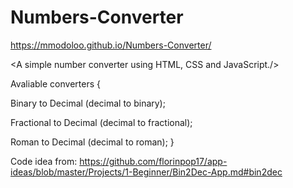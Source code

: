 # Numbers-Converter

<Preview>

https://mmodoloo.github.io/Numbers-Converter/

</Preview>

<A simple number converter using HTML, CSS and JavaScript./>

  Avaliable converters {

  Binary to Decimal (decimal to binary);

  Fractional to Decimal (decimal to fractional);

  Roman to Decimal (decimal to roman);
  }

  Code idea from: https://github.com/florinpop17/app-ideas/blob/master/Projects/1-Beginner/Bin2Dec-App.md#bin2dec

  
